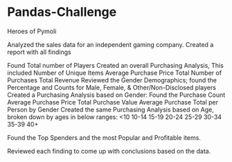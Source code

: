 # Pandas-Challenge
Heroes of Pymoli

Analyzed the sales data for an independent gaming company. Created a report with all findings

Found Total number of Players Created an overall Purchasing Analysis, This included Number of Unique Items Average Purchase Price Total Number of Purchases Total Revenue Reviewed the Gender Demographics; found the Percentage and Counts for Male, Female, & Other/Non-Disclosed players Created a Purchasing Analysis based on Gender: Found the Purchase Count Average Purchase Price Total Purchase Value Average Purchase Total per Person by Gender Created the same Purchasing Analysis based on Age, broken down by ages in below ranges: <10 10-14 15-19 20-24 25-29 30-34 35-39 40+

Found the Top Spenders and the most Popular and Profitable items.

Reviewed each finding to come up with conclusions based on the data.
